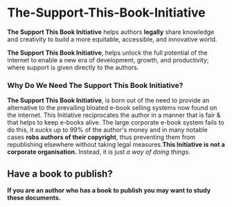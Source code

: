 # The-Support-This-Book-Initiative
**The Support This Book Initiative** helps authors **legally** share knowledge and creativity to build a more equitable, accessible, and innovative world. 

**The Support This Book Initiative**, helps unlock the full potential of the internet to enable a new era of development, growth, and productivity; where support is given directly to the authors.

### Why Do We Need The Support This Book Initiative? 
**The Support This Book Initiative**, is born out of the need to provide an alternative to the prevailing bloated e-book selling systems now found on the internet. This Initiative reciprocates the author in a manner that is fair & that helps to keep e-books alive. The large corporate e-book system fails to do this, it *sucks* up to 99% of the author's money and in many notable cases **robs authors of their copyright**, thus preventing them from republishing elsewhere without taking legal measures.**This Initiative is not a corporate organisation.** Instead, it is just *a way of doing things*. 

## Have a book to publish?
**If you are an author who has a book to publish you may want to study these documents.**


